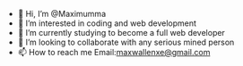 - 👋 Hi, I’m @Maximumma
- 👀 I’m interested in coding and web development 
- 🌱 I’m currently studying to become a full web developer 
- 💞️ I’m looking to collaborate with any serious mined person 
- 📫 How to reach me Email:maxwallenxe@gmail.com

<!---
Maximumma/Maximumma is a ✨ special ✨ repository because its `README.md` (this file) appears on your GitHub profile.
You can click the Preview link to take a look at your changes.
--->
